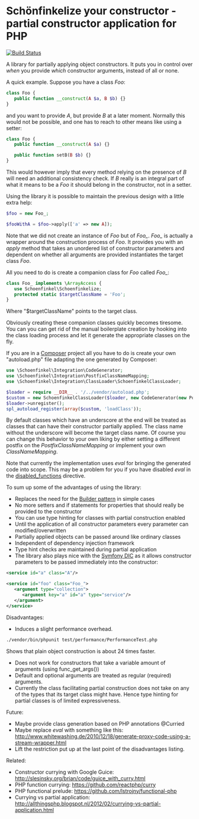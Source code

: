# Schönfinkelize your constructor - partial constructor application for PHP

[![Build Status](https://api.travis-ci.org/rubendg/php-partial-constructor.png?branch=master)](http://travis-ci.org/rubendg/php-partial-constructor)

A library for partially applying object constructors. It puts you in control
over *when* you provide *which* constructor arguments, instead of all or none.

A quick example. Suppose you have a class *Foo*:

```php
class Foo {
   public function __construct(A $a, B $b) {}
}
```

and you want to provide *A*, but provide *B* at a later moment. Normally this would not 
be possible, and one has to reach to other means like using a setter:

```php
class Foo {
   public function __construct(A $a) {}

   public function setB(B $b) {}
}
```

This would however imply that every method relying on the presence of *B* will
need an additional consistency check. If *B* really is an integral part of what
it means to be a *Foo* it should belong in the constructor, not in a setter.

Using the library it is possible to maintain the previous design with a little
extra help:

```php
$foo = new Foo_;

$fooWithA = $foo->apply(['a' => new A]);
```

Note that we did not create an instance of *Foo* but of *Foo_*. 
*Foo_* is actually a wrapper around the construction process of *Foo*. It
provides you with an *apply* method that takes an unordered list of 
constructor parameters and dependent on whether all arguments are provided 
instantiates the target class *Foo*. 

All you need to do is create a companion class for *Foo* called *Foo_*: 

```php
class Foo_ implements \ArrayAccess {
   use Schoenfinkel\Schoenfinkelize;
   protected static $targetClassName = 'Foo';
}
```

Where "$targetClassName" points to the target class.

Obviously creating these companion classes quickly becomes tiresome. You can
you can get rid of the manual boilerplate creation by hooking into the class loading
process and let it generate the appropriate classes on the fly.

If you are in a [Composer](http://getcomposer.org/) project all you have to do 
is create your own "autoload.php" file adapting the one generated by Composer:

```php
use \Schoenfinkel\Integration\CodeGenerator;
use \Schoenfinkel\Integration\PostfixClassNameMapping;
use \Schoenfinkel\Integration\ClassLoader\SchoenfinkelClassLoader;

$loader = require __DIR__ . '/../vendor/autoload.php';
$custom = new SchoenfinkelClassLoader($loader, new CodeGenerator(new PostfixClassNameMapping()));
$loader->unregister();
spl_autoload_register(array($custom, 'loadClass'));
```

By default classes which have an underscore at the end will be treated
as classes that can have their constructor partially applied. The class
name without the underscore will become the target class name. Of course you
can change this behavior to your own liking by either setting a different
postfix on the *PostfixClassNameMapping* or implement your own *ClassNameMapping*.

Note that currently the implementation uses *eval* for bringing the generated code into scope. 
This may be a problem for you if you have disabled *eval* in the [disabled_functions](http://php.net/manual/en/ini.core.php#ini.disable-functions) directive.

To sum up some of the advantages of using the library:

- Replaces the need for the [Builder pattern](http://en.wikipedia.org/wiki/Builder_pattern) in simple cases
- No more setters and if statements for properties that should really be provided to the constructor
- You can use type hinting for classes with partial construction enabled
- Until the application of all constructor parameters every parameter can modified/overwritten
- Partially applied objects can be passed around like ordinary classes
- Independent of dependency injection framework
- Type hint checks are maintained during partial application
- The library also plays nice with the [Symfony DIC](http://symfony.com/blog/symfony-components-the-dependency-injection-container)
  as it allows constructor parameters to be passed immediately into the constructor:

```xml
<service id="a" class="A"/>

<service id="foo" class="Foo_">
   <argument type="collection">
      <argument key="a" id="a" type="service"/>
   </argument>
</service>
```
         
Disadvantages:

- Induces a slight performance overhead. 

```bash
./vendor/bin/phpunit test/performance/PerformanceTest.php
```

  Shows that plain object construction is about 24 times faster.
- Does not work for constructors that take a variable amount of arguments (using func_get_args())
- Default and optional arguments are treated as regular (required) arguments. 
- Currently the class facilitating partial construction does not take on any of the types that its target
  class might have. Hence type hinting for partial classes is of limited expressiveness.

Future:

- Maybe provide class generation based on PHP annotations @Curried
- Maybe replace *eval* with something like this: http://www.whitewashing.de/2010/12/18/generate-proxy-code-using-a-stream-wrapper.html 
- Lift the restriction put up at the last point of the disadvantages listing.

Related:

- Constructor currying with Google Guice: http://slesinsky.org/brian/code/guice_with_curry.html
- PHP function currying: https://github.com/reactphp/curry
- PHP functional prelude: https://github.com/lstrojny/functional-php
- Currying vs partial application: http://allthingsphp.blogspot.nl/2012/02/currying-vs-partial-application.html
